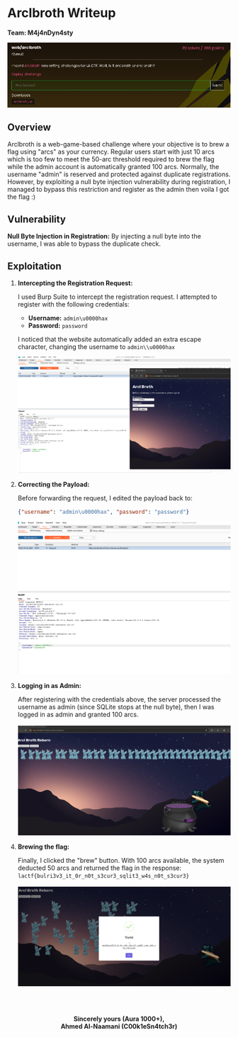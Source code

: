 # Arclbroth Writeup

**Team: M4j4nDyn4sty**

![Challenge Screenshot](./challenge.png)
## Overview

Arclbroth is a web-game-based challenge where your objective is to brew a flag using "arcs" as your currency. Regular users start with just 10 arcs which is too few to meet the 50-arc threshold required to brew the flag while the admin account is automatically granted 100 arcs. Normally, the username "admin" is reserved and protected against duplicate registrations. However, by exploiting a null byte injection vulnerability during registration, I managed to bypass this restriction and register as the admin then voila I got the flag :)


## Vulnerability

**Null Byte Injection in Registration:** By injecting a null byte into the username, I was able to bypass the duplicate check.


## Exploitation

1. **Intercepting the Registration Request:**

   I used Burp Suite to intercept the registration request. I attempted to register with the following credentials:

   - **Username:** `admin\u0000hax`
   - **Password:** `password`

   I noticed that the website automatically added an extra escape character, changing the username to `admin\\u0000hax`

   ![Intercepting the Registration Request Screenshot](./exploit1.png)

2. **Correcting the Payload:**

   Before forwarding the request, I edited the payload back to:
   
   ```json
   {"username": "admin\u0000hax", "password": "password"}
   ```
   ![Correcting the Payload Screenshot](./requestModification.png)
3. **Logging in as Admin:**

   After registering with the credentials above, the server processed the username as admin (since SQLite stops at the null byte), then I was logged in as admin and granted 100 arcs.
   <br><br>
   ![Logging in as Admin Screenshot](./100_arcs.png)
4. **Brewing the flag:**
  
   Finally, I clicked the "brew" button. With 100 arcs available, the system deducted 50 arcs and returned the flag in the response:
    `lactf{bulri3v3_it_0r_n0t_s3cur3_sqlit3_w4s_n0t_s3cur3}`
    <br><br>
   ![Brewing the Flag Screenshot](./flagPic.png)

<br><br>
<div align="center">
  <strong>Sincerely yours (Aura 1000+),</strong><br>
  <strong>Ahmed Al-Naamani (C00k1eSn4tch3r)</strong>
</div>



